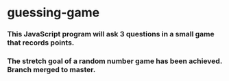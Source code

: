 # guessing-game

### This JavaScript program will ask 3 questions in a small game that records points.
### The stretch goal of a random number game has been achieved. Branch merged to master.
